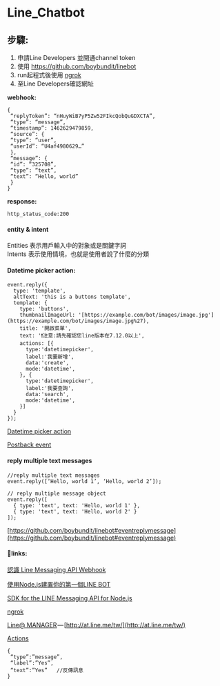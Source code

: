 # Line_Chatbot
## 步驟:
1. 申請Line Developers 並開通channel token
2. 使用 https://github.com/boybundit/linebot 
3. run起程式後使用 [ngrok](https://ngrok.com/) 
4. 至Line Developers確認網址

**webhook:**

    {  
     “replyToken”: “nHuyWiB7yP5Zw52FIkcQobQuGDXCTA”,  
     “type”: “message”,  
     “timestamp”: 1462629479859,  
     “source”: {  
     “type”: “user”,  
     “userId”: “U4af4980629…”  
     },  
     “message”: {  
     “id”: “325708”,  
     “type”: “text”,  
     “text”: “Hello, world”  
     }  
    }

**response:**

    http_status_code:200

#### entity & intent

Entities 表示用戶輸入中的對象或是關鍵字詞   
Intents 表示使用情境，也就是使用者說了什麼的分類

#### Datetime picker action:

    event.reply({  
      type: 'template',  
      altText: 'this is a buttons template',  
      template: {  
        type: 'buttons',  
        thumbnailImageUrl: '[https://example.com/bot/images/image.jpg'](https://example.com/bot/images/image.jpg%27),  
        title: '開啟菜單',  
        text: '❗️注意:請先確認您line版本在7.12.0以上',  
        actions: [{  
          type:'datetimepicker',  
          label:'我要新增',  
          data:'create',  
          mode:'datetime',  
        }, {  
          type:'datetimepicker',  
          label:'我要查詢',  
          data:'search',  
          mode:'datetime',  
        }]  
      }  
    });

[Datetime picker action](https://developers.line.biz/en/reference/messaging-api/#datetime-picker-action)

[Postback event](https://developers.line.biz/en/reference/messaging-api/#postback-event)

#### reply multiple text messages

    //reply multiple text messages  
    event.reply([‘Hello, world 1’, ‘Hello, world 2’]);
    
    // reply multiple message object  
    event.reply([  
      { type: 'text', text: 'Hello, world 1' },  
      { type: 'text', text: 'Hello, world 2' }  
    ]);

[https://github.com/boybundit/linebot#eventreplymessage](https://github.com/boybundit/linebot#eventreplymessage)

#### 📎links:

[認識 Line Messaging API Webhook](https://ithelp.ithome.com.tw/articles/10193441)

[使用Node.js建置你的第一個LINE BOT](https://medium.com/pyradise/%E4%BD%BF%E7%94%A8node-js%E5%BB%BA%E7%BD%AE%E4%BD%A0%E7%9A%84%E7%AC%AC%E4%B8%80%E5%80%8Bline-bot-590b7ba7a28a)

[SDK for the LINE Messaging API for Node.js](https://github.com/boybundit/linebot)

[ngrok](https://ngrok.com/)

[Line@ MANAGER](https://ithelp.ithome.com.tw/articles/10195333) — [http://at.line.me/tw/](http://at.line.me/tw/)

[Actions](https://developers.line.biz/en/docs/messaging-api/actions/)

    {   
     “type”:”message”,  
     “label”:”Yes”,  
     “text”:”Yes”   //反傳訊息  
    }



